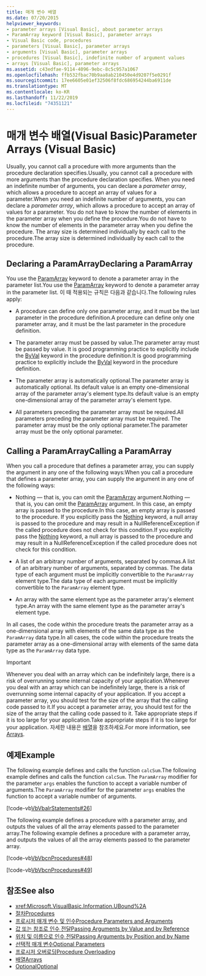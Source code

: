```yaml
---
title: 매개 변수 배열
ms.date: 07/20/2015
helpviewer_keywords:
- parameter arrays [Visual Basic], about parameter arrays
- ParamArray keyword [Visual Basic], parameter arrays
- Visual Basic code, procedures
- parameters [Visual Basic], parameter arrays
- arguments [Visual Basic], parameter arrays
- procedures [Visual Basic], indefinite number of argument values
- arrays [Visual Basic], parameter arrays
ms.assetid: c43edfae-9114-4096-9ebc-8c5c957a1067
ms.openlocfilehash: ffb532fbac70b9aa8ab210450e4d9207f5e0291f
ms.sourcegitcommit: 17ee6605e01ef32506f8fdc686954244ba6911de
ms.translationtype: MT
ms.contentlocale: ko-KR
ms.lasthandoff: 11/22/2019
ms.locfileid: "74351121"
---
```

# <a name="parameter-arrays-visual-basic"></a><span data-ttu-id="9089a-102">매개 변수 배열(Visual Basic)</span><span class="sxs-lookup"><span data-stu-id="9089a-102">Parameter Arrays (Visual Basic)</span></span>
<span data-ttu-id="9089a-103">Usually, you cannot call a procedure with more arguments than the procedure declaration specifies.</span><span class="sxs-lookup"><span data-stu-id="9089a-103">Usually, you cannot call a procedure with more arguments than the procedure declaration specifies.</span></span> <span data-ttu-id="9089a-104">When you need an indefinite number of arguments, you can declare a *parameter array*, which allows a procedure to accept an array of values for a parameter.</span><span class="sxs-lookup"><span data-stu-id="9089a-104">When you need an indefinite number of arguments, you can declare a *parameter array*, which allows a procedure to accept an array of values for a parameter.</span></span> <span data-ttu-id="9089a-105">You do not have to know the number of elements in the parameter array when you define the procedure.</span><span class="sxs-lookup"><span data-stu-id="9089a-105">You do not have to know the number of elements in the parameter array when you define the procedure.</span></span> <span data-ttu-id="9089a-106">The array size is determined individually by each call to the procedure.</span><span class="sxs-lookup"><span data-stu-id="9089a-106">The array size is determined individually by each call to the procedure.</span></span>  
  
## <a name="declaring-a-paramarray"></a><span data-ttu-id="9089a-107">Declaring a ParamArray</span><span class="sxs-lookup"><span data-stu-id="9089a-107">Declaring a ParamArray</span></span>  
 <span data-ttu-id="9089a-108">You use the [ParamArray](../../../../visual-basic/language-reference/modifiers/paramarray.md) keyword to denote a parameter array in the parameter list.</span><span class="sxs-lookup"><span data-stu-id="9089a-108">You use the [ParamArray](../../../../visual-basic/language-reference/modifiers/paramarray.md) keyword to denote a parameter array in the parameter list.</span></span> <span data-ttu-id="9089a-109">이 때 적용되는 규칙은 다음과 같습니다.</span><span class="sxs-lookup"><span data-stu-id="9089a-109">The following rules apply:</span></span>  
  
- <span data-ttu-id="9089a-110">A procedure can define only one parameter array, and it must be the last parameter in the procedure definition.</span><span class="sxs-lookup"><span data-stu-id="9089a-110">A procedure can define only one parameter array, and it must be the last parameter in the procedure definition.</span></span>  
  
- <span data-ttu-id="9089a-111">The parameter array must be passed by value.</span><span class="sxs-lookup"><span data-stu-id="9089a-111">The parameter array must be passed by value.</span></span> <span data-ttu-id="9089a-112">It is good programming practice to explicitly include the [ByVal](../../../../visual-basic/language-reference/modifiers/byval.md) keyword in the procedure definition.</span><span class="sxs-lookup"><span data-stu-id="9089a-112">It is good programming practice to explicitly include the [ByVal](../../../../visual-basic/language-reference/modifiers/byval.md) keyword in the procedure definition.</span></span>  
  
- <span data-ttu-id="9089a-113">The parameter array is automatically optional.</span><span class="sxs-lookup"><span data-stu-id="9089a-113">The parameter array is automatically optional.</span></span> <span data-ttu-id="9089a-114">Its default value is an empty one-dimensional array of the parameter array's element type.</span><span class="sxs-lookup"><span data-stu-id="9089a-114">Its default value is an empty one-dimensional array of the parameter array's element type.</span></span>  
  
- <span data-ttu-id="9089a-115">All parameters preceding the parameter array must be required.</span><span class="sxs-lookup"><span data-stu-id="9089a-115">All parameters preceding the parameter array must be required.</span></span> <span data-ttu-id="9089a-116">The parameter array must be the only optional parameter.</span><span class="sxs-lookup"><span data-stu-id="9089a-116">The parameter array must be the only optional parameter.</span></span>  
  
## <a name="calling-a-paramarray"></a><span data-ttu-id="9089a-117">Calling a ParamArray</span><span class="sxs-lookup"><span data-stu-id="9089a-117">Calling a ParamArray</span></span>  
 <span data-ttu-id="9089a-118">When you call a procedure that defines a parameter array, you can supply the argument in any one of the following ways:</span><span class="sxs-lookup"><span data-stu-id="9089a-118">When you call a procedure that defines a parameter array, you can supply the argument in any one of the following ways:</span></span>  
  
- <span data-ttu-id="9089a-119">Nothing — that is, you can omit the [ParamArray](../../../../visual-basic/language-reference/modifiers/paramarray.md) argument.</span><span class="sxs-lookup"><span data-stu-id="9089a-119">Nothing — that is, you can omit the [ParamArray](../../../../visual-basic/language-reference/modifiers/paramarray.md) argument.</span></span> <span data-ttu-id="9089a-120">In this case, an empty array is passed to the procedure.</span><span class="sxs-lookup"><span data-stu-id="9089a-120">In this case, an empty array is passed to the procedure.</span></span> <span data-ttu-id="9089a-121">If you explicitly pass the [Nothing](../../../../visual-basic/language-reference/nothing.md) keyword, a null array is passed to the procedure and may result in a NullReferenceException if the called procedure does not check for this condition.</span><span class="sxs-lookup"><span data-stu-id="9089a-121">If you explicitly pass the [Nothing](../../../../visual-basic/language-reference/nothing.md) keyword, a null array is passed to the procedure and may result in a NullReferenceException if the called procedure does not check for this condition.</span></span>
  
- <span data-ttu-id="9089a-122">A list of an arbitrary number of arguments, separated by commas.</span><span class="sxs-lookup"><span data-stu-id="9089a-122">A list of an arbitrary number of arguments, separated by commas.</span></span> <span data-ttu-id="9089a-123">The data type of each argument must be implicitly convertible to the `ParamArray` element type.</span><span class="sxs-lookup"><span data-stu-id="9089a-123">The data type of each argument must be implicitly convertible to the `ParamArray` element type.</span></span>  
  
- <span data-ttu-id="9089a-124">An array with the same element type as the parameter array's element type.</span><span class="sxs-lookup"><span data-stu-id="9089a-124">An array with the same element type as the parameter array's element type.</span></span>  
  
 <span data-ttu-id="9089a-125">In all cases, the code within the procedure treats the parameter array as a one-dimensional array with elements of the same data type as the `ParamArray` data type.</span><span class="sxs-lookup"><span data-stu-id="9089a-125">In all cases, the code within the procedure treats the parameter array as a one-dimensional array with elements of the same data type as the `ParamArray` data type.</span></span>  
  
> [!IMPORTANT]
> <span data-ttu-id="9089a-126">Whenever you deal with an array which can be indefinitely large, there is a risk of overrunning some internal capacity of your application.</span><span class="sxs-lookup"><span data-stu-id="9089a-126">Whenever you deal with an array which can be indefinitely large, there is a risk of overrunning some internal capacity of your application.</span></span> <span data-ttu-id="9089a-127">If you accept a parameter array, you should test for the size of the array that the calling code passed to it.</span><span class="sxs-lookup"><span data-stu-id="9089a-127">If you accept a parameter array, you should test for the size of the array that the calling code passed to it.</span></span> <span data-ttu-id="9089a-128">Take appropriate steps if it is too large for your application.</span><span class="sxs-lookup"><span data-stu-id="9089a-128">Take appropriate steps if it is too large for your application.</span></span> <span data-ttu-id="9089a-129">자세한 내용은 [배열](../../../../visual-basic/programming-guide/language-features/arrays/index.md)을 참조하세요.</span><span class="sxs-lookup"><span data-stu-id="9089a-129">For more information, see [Arrays](../../../../visual-basic/programming-guide/language-features/arrays/index.md).</span></span>  
  
## <a name="example"></a><span data-ttu-id="9089a-130">예제</span><span class="sxs-lookup"><span data-stu-id="9089a-130">Example</span></span>  
 <span data-ttu-id="9089a-131">The following example defines and calls the function `calcSum`.</span><span class="sxs-lookup"><span data-stu-id="9089a-131">The following example defines and calls the function `calcSum`.</span></span> <span data-ttu-id="9089a-132">The `ParamArray` modifier for the parameter `args` enables the function to accept a variable number of arguments.</span><span class="sxs-lookup"><span data-stu-id="9089a-132">The `ParamArray` modifier for the parameter `args` enables the function to accept a variable number of arguments.</span></span>  
  
 [!code-vb[VbVbalrStatements#26](~/samples/snippets/visualbasic/VS_Snippets_VBCSharp/VbVbalrStatements/VB/Class1.vb#26)]  
  
 <span data-ttu-id="9089a-133">The following example defines a procedure with a parameter array, and outputs the values of all the array elements passed to the parameter array.</span><span class="sxs-lookup"><span data-stu-id="9089a-133">The following example defines a procedure with a parameter array, and outputs the values of all the array elements passed to the parameter array.</span></span>  
  
 [!code-vb[VbVbcnProcedures#48](~/samples/snippets/visualbasic/VS_Snippets_VBCSharp/VbVbcnProcedures/VB/Class1.vb#48)]  
  
 [!code-vb[VbVbcnProcedures#49](~/samples/snippets/visualbasic/VS_Snippets_VBCSharp/VbVbcnProcedures/VB/Class1.vb#49)]  
  
## <a name="see-also"></a><span data-ttu-id="9089a-134">참조</span><span class="sxs-lookup"><span data-stu-id="9089a-134">See also</span></span>

- <xref:Microsoft.VisualBasic.Information.UBound%2A>
- [<span data-ttu-id="9089a-135">절차</span><span class="sxs-lookup"><span data-stu-id="9089a-135">Procedures</span></span>](./index.md)
- [<span data-ttu-id="9089a-136">프로시저 매개 변수 및 인수</span><span class="sxs-lookup"><span data-stu-id="9089a-136">Procedure Parameters and Arguments</span></span>](./procedure-parameters-and-arguments.md)
- [<span data-ttu-id="9089a-137">값 또는 참조로 인수 전달</span><span class="sxs-lookup"><span data-stu-id="9089a-137">Passing Arguments by Value and by Reference</span></span>](./passing-arguments-by-value-and-by-reference.md)
- [<span data-ttu-id="9089a-138">위치 및 이름으로 인수 전달</span><span class="sxs-lookup"><span data-stu-id="9089a-138">Passing Arguments by Position and by Name</span></span>](./passing-arguments-by-position-and-by-name.md)
- [<span data-ttu-id="9089a-139">선택적 매개 변수</span><span class="sxs-lookup"><span data-stu-id="9089a-139">Optional Parameters</span></span>](./optional-parameters.md)
- [<span data-ttu-id="9089a-140">프로시저 오버로딩</span><span class="sxs-lookup"><span data-stu-id="9089a-140">Procedure Overloading</span></span>](./procedure-overloading.md)
- [<span data-ttu-id="9089a-141">배열</span><span class="sxs-lookup"><span data-stu-id="9089a-141">Arrays</span></span>](../../../../visual-basic/programming-guide/language-features/arrays/index.md)
- [<span data-ttu-id="9089a-142">Optional</span><span class="sxs-lookup"><span data-stu-id="9089a-142">Optional</span></span>](../../../../visual-basic/language-reference/modifiers/optional.md)
